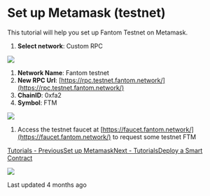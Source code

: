 # Set up Metamask \(testnet\)

This tutorial will help you set up Fantom Testnet on Metamask.

1. **Select network**: Custom RPC

![](https://gblobscdn.gitbook.com/assets%2F-MKjpUMrhoyibSIWfRrl%2F-MN4ViwjjrQFQCH_zLOt%2F-MN4WDrXAZ2bIaK_O6HX%2Fmetamask0_.jpg?alt=media&token=cf7c2f4c-1181-4dfa-b55c-1f24d5f3a610)

1. **Network Name**: Fantom testnet
2. **New RPC Url**: [https://rpc.testnet.fantom.network/](https://rpc.testnet.fantom.network/)​
3. **ChainID**: 0xfa2
4. **Symbol**: FTM

![](https://gblobscdn.gitbook.com/assets%2F-MKjpUMrhoyibSIWfRrl%2F-MT6mc2ksvNYafHnG6Pn%2F-MT6nR9Eob74g_TYLDhS%2FScreen%20Shot%202021-02-09%20at%2011.19.02%20AM.png?alt=media&token=203effb3-78cd-46b8-9056-bef2b2c03f45)

1. Access the testnet faucet at [https://faucet.fantom.network/](https://faucet.fantom.network/) to request some testnet FTM

​[Tutorials - PreviousSet up Metamask](set-up-metamask.md)​[Next - TutorialsDeploy a Smart Contract](deploy-a-smart-contract.md)​

![](https://gblobscdn.gitbook.com/users%2FiI2czj1xdtfxoBd9tLru7AptkhG3%2Favatar-1606754529248.png?alt=media)

Last updated 4 months ago

